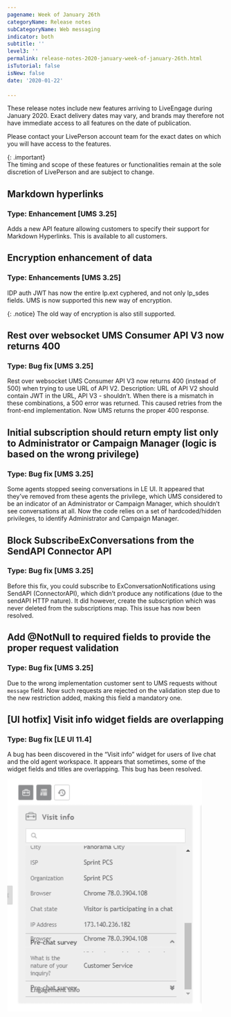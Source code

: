 ```yaml
---
pagename: Week of January 26th
categoryName: Release notes
subCategoryName: Web messaging
indicator: both
subtitle: ''
level3: ''
permalink: release-notes-2020-january-week-of-january-26th.html
isTutorial: false
isNew: false
date: '2020-01-22'

---
```


These release notes include new features arriving to LiveEngage during January 2020. Exact delivery dates may vary, and brands may therefore not have immediate access to all features on the date of publication.

Please contact your LivePerson account team for the exact dates on which you will have access to the features.

{: .important}  
The timing and scope of these features or functionalities remain at the sole discretion of LivePerson and are subject to change.

## Markdown hyperlinks 
### Type: Enhancement [UMS 3.25] 

Adds a new API feature allowing customers to specify their support for Markdown Hyperlinks. This is available to all customers. 

## Encryption enhancement of data 
### Type: Enhancements [UMS 3.25]
IDP auth JWT has now the entire lp.ext cyphered, and not only lp_sdes fields. UMS is now supported this new way of encryption. 

{: .notice}
The old way of encryption is also still supported.

## Rest over websocket UMS Consumer API V3 now returns 400 
### Type: Bug fix [UMS 3.25]
Rest over websocket UMS Consumer API V3 now returns 400 (instead of 500) when trying to use URL of API V2.
Description: URL of API V2 should contain JWT in the URL, API V3 - shouldn’t. When there is a mismatch in these combinations, a 500 error was returned. This caused retries from the front-end implementation. 
Now UMS returns the proper 400 response.    

## Initial subscription should return empty list only to Administrator or Campaign Manager (logic is based on the wrong privilege)
### Type: Bug fix [UMS 3.25]

Some agents stopped seeing conversations in LE UI. It appeared that they’ve removed from these agents the privilege, which UMS considered to be an indicator of an Administrator or Campaign Manager, which shouldn’t see conversations at all. 
Now the code relies on a set of hardcoded/hidden privileges, to identify Administrator and Campaign Manager.

## Block SubscribeExConversations from the SendAPI Connector API
### Type: Bug fix [UMS 3.25]
Before this fix, you could subscribe to ExConversationNotifications using SendAPI (ConnectorAPI), which didn’t produce any notifications (due to the sendAPI HTTP nature). It did however, create the subscription which was never deleted from the subscriptions map. This issue has now been resolved.

## Add @NotNull to required fields to provide the proper request validation 
### Type: Bug fix [UMS 3.25]

Due to the wrong implementation customer sent to UMS requests without `message` field.
Now such requests are rejected on the validation step due to the new restriction added, making this field a mandatory one.

## [UI hotfix] Visit info widget fields are overlapping
### Type: Bug fix [LE UI 11.4]

A bug has been discovered in the “Visit info” widget for users of live chat and the old agent workspace. It appears that sometimes, some of the widget fields and titles are overlapping. This bug has been resolved.

![](img/week-of-january-26th-hotfix.png)

